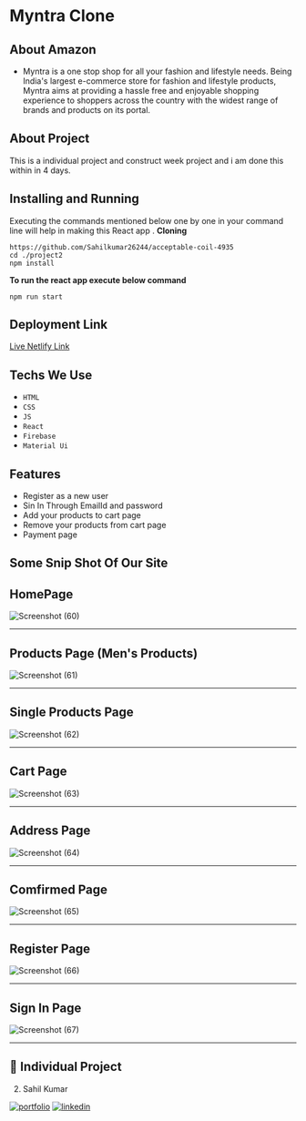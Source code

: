 # Myntra Clone
## About Amazon
- Myntra is a one stop shop for all your fashion and lifestyle needs. Being India's largest e-commerce store for fashion and lifestyle products, Myntra aims at providing a hassle free and enjoyable shopping experience to shoppers across the country with the widest range of brands and products on its portal.

## About Project 
This is a individual project and construct week project and i am done this within in 4 days.

## Installing and Running

Executing the commands mentioned below one by one in your command line will help in making this React app .
**Cloning**

```
https://github.com/Sahilkumar26244/acceptable-coil-4935
cd ./project2
npm install
```

**To run the react app execute below command**

```
npm run start
```
## Deployment Link
[Live Netlify Link](https://charming-raindrop-77cff4.netlify.app/)

## Techs We Use
- `HTML`
- `CSS`
- `JS`
- `React`
- `Firebase`
- `Material Ui`

## Features
- Register as a new user
- Sin In Through EmailId and password 
- Add your products to cart page
- Remove your products from cart page
- Payment page


## Some Snip Shot Of Our Site 

## HomePage

![Screenshot (60)](https://user-images.githubusercontent.com/100782217/201830640-f4bb2f05-d11d-4b1d-a3f6-1e6d95a577cb.png)

___

## Products Page (Men's Products)
![Screenshot (61)](https://user-images.githubusercontent.com/100782217/201830712-cbff138d-5595-406c-98ab-550bc0968cd8.png)

___
## Single Products Page
![Screenshot (62)](https://user-images.githubusercontent.com/100782217/201830767-086454ae-8d10-423b-837a-fc70eb6f27b0.png)
___
## Cart Page
![Screenshot (63)](https://user-images.githubusercontent.com/100782217/201830806-761cea57-b012-43d6-822a-140a4d29b9bc.png)
___

## Address Page
![Screenshot (64)](https://user-images.githubusercontent.com/100782217/201830856-1a566a0c-59ab-419a-bc8c-2b9e8125a200.png)
___

## Comfirmed Page
![Screenshot (65)](https://user-images.githubusercontent.com/100782217/201830930-11e5f281-cee0-4ec6-91b6-5df89c6a3a56.png)
___

## Register Page
![Screenshot (66)](https://user-images.githubusercontent.com/100782217/201831003-786589ce-379b-478d-9d9a-97c38d39b487.png)
___

## Sign In Page
![Screenshot (67)](https://user-images.githubusercontent.com/100782217/201831083-b056ab48-1a52-438d-87b1-2f2613d10cde.png)
___



## 🔗 Individual Project

 2. Sahil Kumar

[![portfolio](https://img.shields.io/badge/my_portfolio-000?style=for-the-badge&logo=ko-fi&logoColor=white)](https://github.com/Sahilkumar26244)
[![linkedin](https://img.shields.io/badge/linkedin-0A66C2?style=for-the-badge&logo=linkedin&logoColor=white)](https://www.linkedin.com/in/sahil-kumar-923694233/)

